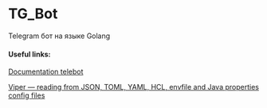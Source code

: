 # TG_Bot
Telegram бот на языке Golang
#### Useful links:
[Documentation telebot](https://godoc.org/gopkg.in/telebot.v3)

[Viper — reading from JSON, TOML, YAML, HCL, envfile and Java properties config files](https://github.com/spf13/viper/tree/master)

